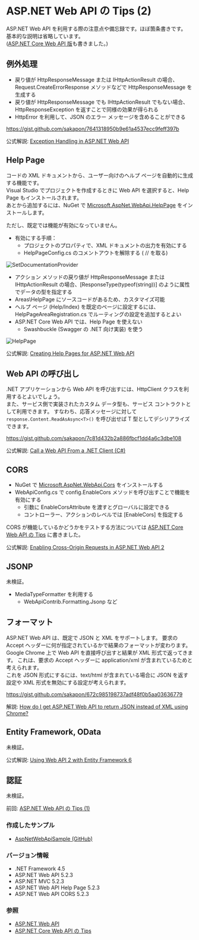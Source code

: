 # ASP.NET Web API の Tips (2)
ASP.NET Web API を利用する際の注意点や備忘録です。ほぼ箇条書きです。  
基本的な説明は省略しています。  
([ASP.NET Core Web API 版](ASPNET-Core-WebAPI-Tips.md)も書きました。)

## 例外処理
- 戻り値が HttpResponseMessage または IHttpActionResult の場合、Request.CreateErrorResponse メソッドなどで HttpResponseMessage を生成する
- 戻り値が HttpResponseMessage でも IHttpActionResult でもない場合、HttpResponseException を返すことで同様の効果が得られる
- HttpError を利用して、JSON のエラー メッセージを含めることができる

https://gist.github.com/sakapon/7641318950b9e61a4537ecc9feff397b

公式解説: [Exception Handling in ASP.NET Web API](https://docs.microsoft.com/en-us/aspnet/web-api/overview/error-handling/exception-handling)

## Help Page
コードの XML ドキュメントから、ユーザー向けのヘルプ ページを自動的に生成する機能です。  
Visual Studio でプロジェクトを作成するときに Web API を選択すると、Help Page もインストールされます。  
あとから追加するには、NuGet で [Microsoft.AspNet.WebApi.HelpPage](https://www.nuget.org/packages/Microsoft.AspNet.WebApi.HelpPage/) をインストールします。

ただし、既定では機能が有効になっていません。
- 有効にする手順：
  - プロジェクトのプロパティで、XML ドキュメントの出力を有効にする
  - HelpPageConfig.cs のコメントアウトを解除する ( // を取る)

![SetDocumentationProvider](https://github.com/sakapon/Samples-2018/blob/master/Images/AspNetWebApiSample/SetDocumentationProvider.png)

- アクション メソッドの戻り値が HttpResponseMessage または IHttpActionResult の場合、[ResponseType(typeof(string))] のように属性でデータの型を指定する
- Areas\HelpPage にソースコードがあるため、カスタマイズ可能
- ヘルプ ページ (Help/Index) を既定のページに設定するには、HelpPageAreaRegistration.cs でルーティングの設定を追加するとよい
- ASP.NET Core Web API では、Help Page を使えない
  - Swashbuckle (Swagger の .NET 向け実装) を使う

![HelpPage](https://github.com/sakapon/Samples-2018/blob/master/Images/AspNetWebApiSample/HelpPage.png)

公式解説: [Creating Help Pages for ASP.NET Web API](https://docs.microsoft.com/en-us/aspnet/web-api/overview/getting-started-with-aspnet-web-api/creating-api-help-pages)

## Web API の呼び出し
.NET アプリケーションから Web API を呼び出すには、HttpClient クラスを利用するとよいでしょう。  
また、サービス側で実装されたカスタム データ型も、サービス コントラクトとして利用できます。
すなわち、応答メッセージに対して `response.Content.ReadAsAsync<T>()` を呼び出せば T 型としてデシリアライズできます。

https://gist.github.com/sakapon/7c81d432b2a886fbcf1dd4a6c3dbe108

公式解説: [Call a Web API From a .NET Client (C#)](https://docs.microsoft.com/en-us/aspnet/web-api/overview/advanced/calling-a-web-api-from-a-net-client)

## CORS
- NuGet で [Microsoft.AspNet.WebApi.Cors](https://www.nuget.org/packages/Microsoft.AspNet.WebApi.Cors/) をインストールする
- WebApiConfig.cs で config.EnableCors メソッドを呼び出すことで機能を有効にする
  - 引数に EnableCorsAttribute を渡すとグローバルに設定できる
  - コントローラー、アクションのレベルでは [EnableCors] を指定する

CORS が機能しているかどうかをテストする方法については [ASP.NET Core Web API の Tips](ASPNET-Core-WebAPI-Tips.md) に書きました。

公式解説: [Enabling Cross-Origin Requests in ASP.NET Web API 2](https://docs.microsoft.com/en-us/aspnet/web-api/overview/security/enabling-cross-origin-requests-in-web-api)

## JSONP
未検証。
- MediaTypeFormatter を利用する
  - WebApiContrib.Formatting.Jsonp など

## フォーマット
ASP.NET Web API は、既定で JSON と XML をサポートします。
要求の Accept ヘッダーに何が指定されているかで結果のフォーマットが変わります。  
Google Chrome 上で Web API を直接呼び出すと結果が XML 形式で返ってきます。
これは、要求の Accept ヘッダーに application/xml が含まれているためと考えられます。  
これを JSON 形式にするには、text/html が含まれている場合に JSON を返す設定や XML 形式を無効にする設定が考えられます。

https://gist.github.com/sakapon/672c985198737adf48f0b5aa03636779

解説: [How do I get ASP.NET Web API to return JSON instead of XML using Chrome?](https://stackoverflow.com/a/26068063)

## Entity Framework, OData
未検証。

公式解説: [Using Web API 2 with Entity Framework 6](https://docs.microsoft.com/en-us/aspnet/web-api/overview/data/using-web-api-with-entity-framework/)

## 認証
未検証。

前回: [ASP.NET Web API の Tips (1)](ASPNET-WebAPI-Tips-1.md)

### 作成したサンプル
- [AspNetWebApiSample (GitHub)](https://github.com/sakapon/Samples-2018/tree/master/AspNetWebApiSample)

### バージョン情報
- .NET Framework 4.5
- ASP.NET Web API 5.2.3
- ASP.NET MVC 5.2.3
- ASP.NET Web API Help Page 5.2.3
- ASP.NET Web API CORS 5.2.3

### 参照
- [ASP.NET Web API](https://docs.microsoft.com/en-us/aspnet/web-api/)
- [ASP.NET Core Web API の Tips](ASPNET-Core-WebAPI-Tips.md)
